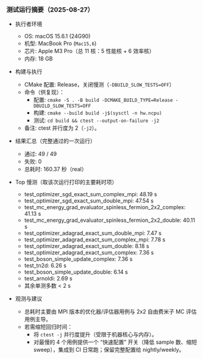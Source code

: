 ### 测试运行摘要（2025-08-27）

- 执行者环境
  - OS: macOS 15.6.1 (24G90)
  - 机型: MacBook Pro (`Mac15,6`)
  - 芯片: Apple M3 Pro（总 11 核：5 性能核 + 6 效率核）
  - 内存: 18 GB

- 构建与执行
  - CMake 配置: Release，关闭慢测（`-DBUILD_SLOW_TESTS=OFF`）
  - 命令（供复现）：
    - 配置: `cmake -S . -B build -DCMAKE_BUILD_TYPE=Release -DBUILD_SLOW_TESTS=OFF`
    - 构建: `cmake --build build -j$(sysctl -n hw.ncpu)`
    - 测试: `cd build && ctest --output-on-failure -j2`
  - 备注: ctest 并行度为 2（`-j2`）。

- 结果汇总（完整通过的一次运行）
  - 通过: 49 / 49
  - 失败: 0
  - 总耗时: 160.37 秒（real）

- Top 慢测（取该次运行打印的主要耗时项）
  - test_optimizer_sgd_exact_sum_complex_mpi: 48.19 s
  - test_optimizer_sgd_exact_sum_double_mpi: 47.54 s
  - test_mc_energy_grad_evaluator_spinless_fermion_2x2_complex: 41.13 s
  - test_mc_energy_grad_evaluator_spinless_fermion_2x2_double: 40.11 s
  - test_optimizer_adagrad_exact_sum_double_mpi: 7.47 s
  - test_optimizer_adagrad_exact_sum_complex_mpi: 7.78 s
  - test_optimizer_adagrad_exact_sum_double: 8.18 s
  - test_optimizer_adagrad_exact_sum_complex: 7.36 s
  - test_boson_simple_update_complex: 7.36 s
  - test_tn2d: 6.26 s
  - test_boson_simple_update_double: 6.14 s
  - test_arnoldi: 2.69 s
  - 其余单测多数 < 2 s

- 观测与建议
  - 总耗时主要由 MPI 版本的优化器/评估器用例与 2x2 自由费米子 MC 评估用例主导。
  - 若需缩短回归时间：
    - 将 `ctest -j` 并行度提升（受限于机器核心与内存）。
    - 对最慢的 4 个用例提供一个 “快速配置” 开关（降低 sample 数、缩短 sweep），集成到 CI 日常跑；保留完整配置给 nightly/weekly。


